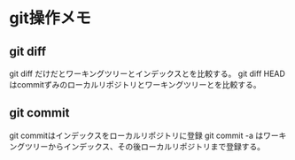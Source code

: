 # git操作メモ
## git diff 
git diff だけだとワーキングツリーとインデックスとを比較する。
git diff HEADはcommitずみのローカルリポジトリとワーキングツリーとを比較する。

## git commit
git commitはインデックスをローカルリポジトリに登録
git commit -a はワーキングツリーからインデックス、その後ローカルリポジトリまで登録する。

